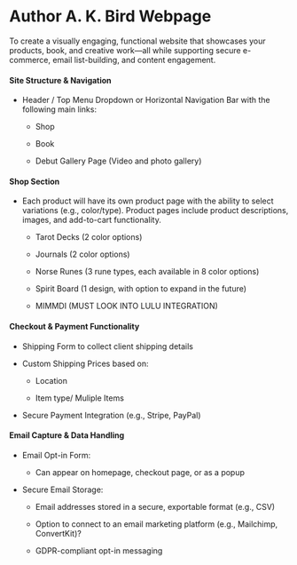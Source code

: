 # Author A. K. Bird Webpage

To create a visually engaging, functional website that showcases your products, book, and creative work—all while supporting secure e-commerce, email list-building, and content engagement.

#### Site Structure & Navigation
- Header / Top Menu
Dropdown or Horizontal Navigation Bar with the following main links:

  - Shop

   - Book

   - Debut Gallery Page (Video and photo gallery)


#### Shop Section

- Each product will have its own product page with the ability to select variations (e.g., color/type). Product pages include product descriptions, images, and add-to-cart functionality.

  - Tarot Decks (2 color options)

  - Journals (2 color options)

  - Norse Runes (3 rune types, each available in 8 color options)

  - Spirit Board (1 design, with option to expand in the future)

  - MIMMDI (MUST LOOK INTO LULU INTEGRATION)

#### Checkout & Payment Functionality
- Shipping Form to collect client shipping details

- Custom Shipping Prices based on:

  - Location

  - Item type/ Muliple Items

- Secure Payment Integration (e.g., Stripe, PayPal)

#### Email Capture & Data Handling
- Email Opt-in Form:

  - Can appear on homepage, checkout page, or as a popup

- Secure Email Storage:

  - Email addresses stored in a secure, exportable format (e.g., CSV)

  - Option to connect to an email marketing platform (e.g., Mailchimp, ConvertKit)? 

  - GDPR-compliant opt-in messaging

